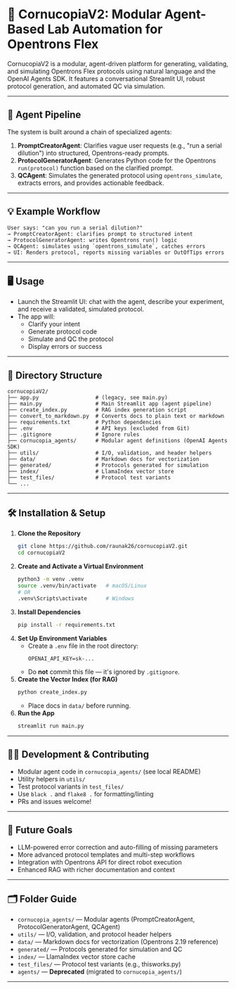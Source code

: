 # 🧬 CornucopiaV2: Modular Agent-Based Lab Automation for Opentrons Flex

CornucopiaV2 is a modular, agent-driven platform for generating, validating, and simulating Opentrons Flex protocols using natural language and the OpenAI Agents SDK. It features a conversational Streamlit UI, robust protocol generation, and automated QC via simulation.

---

## 🚦 Agent Pipeline

The system is built around a chain of specialized agents:

1. **PromptCreatorAgent**: Clarifies vague user requests (e.g., "run a serial dilution") into structured, Opentrons-ready prompts.
2. **ProtocolGeneratorAgent**: Generates Python code for the Opentrons `run(protocol)` function based on the clarified prompt.
3. **QCAgent**: Simulates the generated protocol using `opentrons_simulate`, extracts errors, and provides actionable feedback.

---

## 💡 Example Workflow

```text
User says: "can you run a serial dilution?"
→ PromptCreatorAgent: clarifies prompt to structured intent
→ ProtocolGeneratorAgent: writes Opentrons run() logic
→ QCAgent: simulates using `opentrons_simulate`, catches errors
→ UI: Renders protocol, reports missing variables or OutOfTips errors
```

---

## 🖥️ Usage

- Launch the Streamlit UI: chat with the agent, describe your experiment, and receive a validated, simulated protocol.
- The app will:
  - Clarify your intent
  - Generate protocol code
  - Simulate and QC the protocol
  - Display errors or success

---

## 📁 Directory Structure

```
cornucopiaV2/
├── app.py                  # (legacy, see main.py)
├── main.py                 # Main Streamlit app (agent pipeline)
├── create_index.py         # RAG index generation script
├── convert_to_markdown.py  # Converts docs to plain text or markdown
├── requirements.txt        # Python dependencies
├── .env                    # API keys (excluded from Git)
├── .gitignore              # Ignore rules
├── cornucopia_agents/      # Modular agent definitions (OpenAI Agents SDK)
├── utils/                  # I/O, validation, and header helpers
├── data/                   # Markdown docs for vectorization
├── generated/              # Protocols generated for simulation
├── index/                  # LlamaIndex vector store
├── test_files/             # Protocol test variants
└── ...
```

---

## 🛠️ Installation & Setup

1. **Clone the Repository**
    ```bash
    git clone https://github.com/raunak26/cornucopiaV2.git
    cd cornucopiaV2
    ```
2. **Create and Activate a Virtual Environment**
    ```bash
    python3 -m venv .venv
    source .venv/bin/activate   # macOS/Linux
    # OR
    .venv\Scripts\activate      # Windows
    ```
3. **Install Dependencies**
    ```bash
    pip install -r requirements.txt
    ```
4. **Set Up Environment Variables**
    - Create a `.env` file in the root directory:
      ```env
      OPENAI_API_KEY=sk-...
      ```
    - Do **not** commit this file — it's ignored by `.gitignore`.
5. **Create the Vector Index (for RAG)**
    ```bash
    python create_index.py
    ```
    - Place docs in `data/` before running.
6. **Run the App**
    ```bash
    streamlit run main.py
    ```

---

## 🧑‍💻 Development & Contributing

- Modular agent code in `cornucopia_agents/` (see local README)
- Utility helpers in `utils/`
- Test protocol variants in `test_files/`
- Use `black .` and `flake8 .` for formatting/linting
- PRs and issues welcome!

---

## 🚧 Future Goals

- LLM-powered error correction and auto-filling of missing parameters
- More advanced protocol templates and multi-step workflows
- Integration with Opentrons API for direct robot execution
- Enhanced RAG with richer documentation and context

---

## 🗂️ Folder Guide

- `cornucopia_agents/` — Modular agents (PromptCreatorAgent, ProtocolGeneratorAgent, QCAgent)
- `utils/` — I/O, validation, and protocol header helpers
- `data/` — Markdown docs for vectorization (Opentrons 2.19 reference)
- `generated/` — Protocols generated for simulation and QC
- `index/` — LlamaIndex vector store cache
- `test_files/` — Protocol test variants (e.g., thisworks.py)
- `agents/` — **Deprecated** (migrated to `cornucopia_agents/`)

---